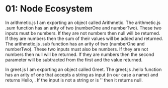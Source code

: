 # 01: Node Ecosystem

In arithmetic.js I am exporting an object called Arithmetic. The arithmetic.js .sum function has an arity of two (numberOne and numberTwo). These two inputs must be numbers. If they are not numbers then null will be returned. If they are numbers then the sum of their values will be added and returned. The arithmetic.js .sub function has an arity of two (numberOne and numberTwo). These two inputs must also be numbers. If they are not numbers then null will be returned. If they are numbers then the second parameter will be subtracted from the first and the value returned.


In greet.js I am exporting an object called Greet. The greet.js .hello function has an arity of one that accepts a string as input (in our case a name) and returns Hello, <whatever string input is given>. If the input is not a string or is '' then it returns null.
